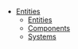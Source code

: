 - [Entities](1_ECS_concepts/core-ecs.md)
	- [Entities](Entities/latest/entities.md)
	- [Components](components.md)
	- [Systems](systems.md)
